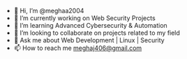 - 👋 Hi, I’m @meghaa2004
- 🔭 I’m currently working on Web Security Projects  
- 🌱 I’m learning Advanced Cybersecurity & Automation  
- 💞️ I’m looking to collaborate on projects related to my field
- 💬 Ask me about Web Development | Linux | Security
- 📫 How to reach me meghaj406@gmail.com

<!---
meghaa2004/meghaa2004 is a ✨ special ✨ repository because its `README.md` (this file) appears on your GitHub profile.
You can click the Preview link to take a look at your changes.
--->
